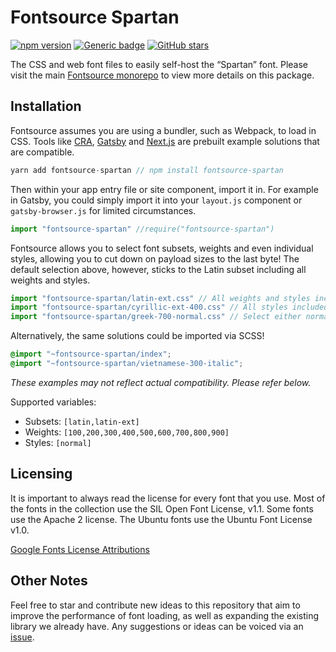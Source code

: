 # Fontsource Spartan
[![npm version](https://badge.fury.io/js/fontsource-spartan.svg)](https://github.com/DecliningLotus/fontsource) [![Generic badge](https://img.shields.io/badge/fontsource-passing-brightgreen)](https://github.com/DecliningLotus/fontsource) [![GitHub stars](https://img.shields.io/github/stars/DecliningLotus/fontsource.svg?style=social&label=Star&maxAge=2592000)](https://GitHub.com/DecliningLotus/fontsource/stargazers/)

The CSS and web font files to easily self-host the “Spartan” font. Please visit the main [Fontsource monorepo](https://github.com/DecliningLotus/fontsource) to view more details on this package.

## Installation

Fontsource assumes you are using a bundler, such as Webpack, to load in CSS. Tools like [CRA](https://create-react-app.dev/), [Gatsby](https://www.gatsbyjs.org/) and [Next.js](https://nextjs.org/) are prebuilt example solutions that are compatible.

```javascript
yarn add fontsource-spartan // npm install fontsource-spartan
```

Then within your app entry file or site component, import it in. For example in Gatsby, you could simply import it into your `layout.js` component or `gatsby-browser.js` for limited circumstances.

```javascript
import "fontsource-spartan" //require("fontsource-spartan")
```

Fontsource allows you to select font subsets, weights and even individual styles, allowing you to cut down on payload sizes to the last byte! The default selection above, however, sticks to the Latin subset including all weights and styles.

```javascript
import "fontsource-spartan/latin-ext.css" // All weights and styles included.
import "fontsource-spartan/cyrillic-ext-400.css" // All styles included.
import "fontsource-spartan/greek-700-normal.css" // Select either normal or italic.
```

Alternatively, the same solutions could be imported via SCSS!

```scss
@import "~fontsource-spartan/index";
@import "~fontsource-spartan/vietnamese-300-italic";
```

_These examples may not reflect actual compatibility. Please refer below._

Supported variables:
- Subsets: `[latin,latin-ext]`
- Weights: `[100,200,300,400,500,600,700,800,900]`
- Styles: `[normal]`

## Licensing 

It is important to always read the license for every font that you use.
Most of the fonts in the collection use the SIL Open Font License, v1.1. Some fonts use the Apache 2 license. The Ubuntu fonts use the Ubuntu Font License v1.0.

[Google Fonts License Attributions](https://fonts.google.com/attribution)

## Other Notes

Feel free to star and contribute new ideas to this repository that aim to improve the performance of font loading, as well as expanding the existing library we already have. Any suggestions or ideas can be voiced via an [issue](https://github.com/DecliningLotus/fontsource/issues).

